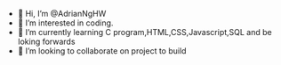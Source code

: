 - 👋 Hi, I’m @AdrianNgHW
- 👀 I’m interested in coding.
- 🌱 I’m currently learning C program,HTML,CSS,Javascript,SQL and be loking forwards
- 💞️ I’m looking to collaborate on project to build

<!---
AdrianNgHW/AdrianNgHW is a ✨ special ✨ repository because its `README.md` (this file) appears on your GitHub profile.
You can click the Preview link to take a look at your changes.
--->
